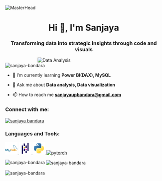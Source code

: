 ![MasterHead](https://wallpapercave.com/wp/wp6910034.jpg)
<h1 align="center">Hi 👋, I'm Sanjaya</h1>
<h3 align="center">Transforming data into strategic insights through code and visuals</h3>
<img align="right" alt="Data Analysis" width="400" src="https://info.ehl.edu/hubfs/Blog-EHL-Insights/Blog-Header-EHL-Insights/data%20analysis%202.jpg">


<p align="left"> <img src="https://komarev.com/ghpvc/?username=sanjaya-bandara&label=Profile%20views&color=0e75b6&style=flat" alt="sanjaya-bandara" /> </p>

- 🌱 I’m currently learning **Power BI(DAX), MySQL**

- 💬 Ask me about **Data analysis, Data visualization**

- 📫 How to reach me **sanjayaupbandara@gmail.com**

<h3 align="left">Connect with me:</h3>
<p align="left">
<a href="https://linkedin.com/in/sanjaya bandara" target="blank"><img align="center" src="https://raw.githubusercontent.com/rahuldkjain/github-profile-readme-generator/master/src/images/icons/Social/linked-in-alt.svg" alt="sanjaya bandara" height="30" width="40" /></a>
</p>

<h3 align="left">Languages and Tools:</h3>
<p align="left"> <a href="https://www.mysql.com/" target="_blank" rel="noreferrer"> <img src="https://raw.githubusercontent.com/devicons/devicon/master/icons/mysql/mysql-original-wordmark.svg" alt="mysql" width="40" height="40"/> </a> <a href="https://pandas.pydata.org/" target="_blank" rel="noreferrer"> <img src="https://raw.githubusercontent.com/devicons/devicon/2ae2a900d2f041da66e950e4d48052658d850630/icons/pandas/pandas-original.svg" alt="pandas" width="40" height="40"/> </a> <a href="https://www.python.org" target="_blank" rel="noreferrer"> <img src="https://raw.githubusercontent.com/devicons/devicon/master/icons/python/python-original.svg" alt="python" width="40" height="40"/> </a> <a href="https://pytorch.org/" target="_blank" rel="noreferrer"> <img src="https://www.vectorlogo.zone/logos/pytorch/pytorch-icon.svg" alt="pytorch" width="40" height="40"/> </a> </p>

<p><img align="left" src="https://github-readme-stats.vercel.app/api/top-langs?username=sanjaya-bandara&show_icons=true&locale=en&layout=compact" alt="sanjaya-bandara" /></p>

<p>&nbsp;<img align="center" src="https://github-readme-stats.vercel.app/api?username=sanjaya-bandara&show_icons=true&locale=en" alt="sanjaya-bandara" /></p>

<p><img align="center" src="https://github-readme-streak-stats.herokuapp.com/?user=sanjaya-bandara&" alt="sanjaya-bandara" /></p>


